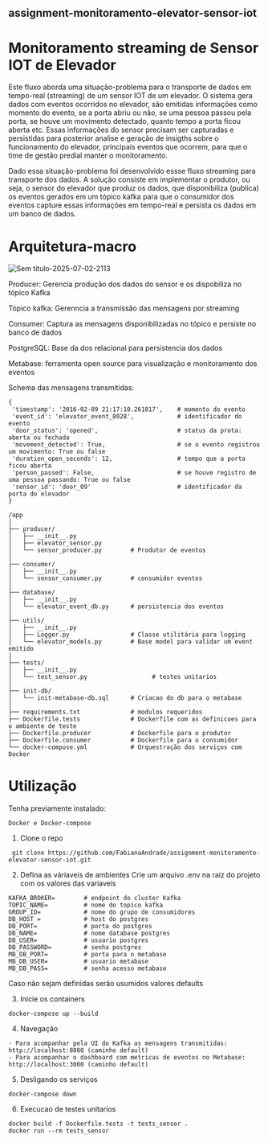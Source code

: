 ## assignment-monitoramento-elevator-sensor-iot
# Monitoramento streaming de Sensor IOT de Elevador 

Este fluxo aborda uma situação-problema para o transporte de dados em tempo-real (streaming) de um sensor IOT de um elevador. 
O sistema gera dados com eventos ocorridos no elevador, são emitidas informações como momento do evento, se a porta abriu ou não, se uma pessoa passou pela porta, se houve um movimento detectado, quanto tempo a porta ficou aberta etc.
Essas informações do sensor precisam ser capturadas e persistidas para posterior analise e geração de insigths sobre o funcionamento do elevador, principais eventos que ocorrem, para que o time de gestão predial manter o monitoramento.


Dado essa situação-problema foi desenvolvido essse fluxo streaming para transporte dos dados.
A solução consiste em implementar o produtor, ou seja, o sensor do elevador que produz os dados, que disponibiliza (publica) os eventos gerados em um tópico kafka para que o consumidor dos eventos capture essas informações em tempo-real e persista os dados em um banco de dados.

# Arquitetura-macro
![Sem título-2025-07-02-2113](https://github.com/user-attachments/assets/46c37a66-d9f2-422b-9d0c-0247a72a0d7c)

Producer: Gerencia produção dos dados do sensor e os dispobiliza no tópico Kafka

Tópico kafka: Gerenncia a transmissão das mensagens por streaming

Consumer: Captura as mensagens disponibilizadas no tópico e persiste no banco de dados

PostgreSQL: Base da dos relacional para persistencia dos dados

Metabase: ferramenta open source para visualização e monitoramento dos eventos

Schema das mensagens transmitidas:
```text
{
 'timestamp': '2016-02-09 21:17:10.261817',    # momento do evento
 'event_id': 'elevator_event_8028',            # identificador do evento
 'door_status': 'opened',                      # status da prota: aberta ou fechada
 'movement_detected': True,                    # se o evento registrou um movimento: True ou false
 'duration_open_seconds': 12,                  # tempo que a porta ficou aberta
 'person_passed': False,                       # se houve registro de uma pessoa passando: True ou false
 'sensor_id': 'door_09'                        # identificador da porta do elevador
}
```

```text
/app
│
├── producer/
│   ├── __init__.py
│   ├── elevator_sensor.py
│   └── sensor_producer.py        # Produtor de eventos
│ 
├── consumer/
│   ├── __init__.py
│   └── sensor_consumer.py        # consumidor eventos
│
├── database/
│   ├── __init__.py
│   └── elevator_event_db.py      # persistencia dos eventos
│
├── utils/
│   ├── __init__.py
│   ├── Logger.py                 # Classe utilitária para logging
│   └── elevator_models.py        # Base model para validar um event emitido
│ 
├── tests/
│   ├── __init__.py
│   └── test_sensor.py                  # testes unitarios
│
├── init-db/
│   └── init-metabase-db.sql      # Criacao do db para o metabase
│
├── requirements.txt              # modulos requeridos
├── Dockerfile.tests              # Dockerfile com as definicoes para o ambiente de teste
├── Dockerfile.producer           # Dockerfile para o produtor
├── Dockerfile.consumer           # Dockerfile para o consumidor
└── docker-compose.yml            # Orquestração dos serviços com Docker
```

# Utilização

Tenha previamente instalado:
```text
Docker e Docker-compose
```

1. Clone o repo
```text
 git clone https://github.com/FabianaAndrade/assignment-monitoramento-elevator-sensor-iot.git
```
2. Defina as váriaveis de ambientes
Crie um arquivo .env na raiz do projeto com os valores das variaveis

```text
KAFKA_BROKER=        # endpoint do cluster Kafka
TOPIC_NAME=          # nome do topico kafka
GROUP_ID=            # nome do grupo de consumidores
DB_HOST =            # host do postgres
DB_PORT=             # porta do postgres
DB_NAME=             # nome database postgres
DB_USER=             # usuario postgres
DB_PASSWORD=         # senha postgres
MB_DB_PORT=          # porta para o metabase
MB_DB_USER=          # usuario metabase
MB_DB_PASS=          # senha acesso metabase
```
Caso não sejam definidas serão usumidos valores defaults

3. Inicie os containers
```text
docker-compose up --build 
```
4. Navegação
```text
- Para acompanhar pela UI do Kafka as mensagens transmitidas: http://localhost:8080 (caminho default)
- Para acompanhar o dashboard com metricas de eventos no Metabase: http://localhost:3000 (caminho default)
```
5. Desligando os serviços
```text
docker-compose down
```
6. Execucao de testes unitarios
```text
docker build -f Dockerfile.tests -t tests_sensor .
docker run --rm tests_sensor
```



















